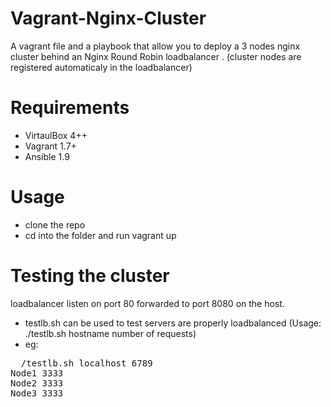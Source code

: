 # Vagrant-Nginx-Cluster
A vagrant file and a playbook that allow you to deploy a 3 nodes nginx cluster behind an Nginx Round Robin loadbalancer . (cluster nodes are registered automaticaly in the loadbalancer)

# Requirements

- VirtaulBox 4++
- Vagrant 1.7+
- Ansible 1.9

# Usage

- clone the repo
- cd into the folder and run vagrant up


# Testing the cluster

loadbalancer listen on port 80 forwarded to port 8080 on the host.

- testlb.sh can be used to test servers are properly loadbalanced (Usage: ./testlb.sh hostname number of requests)
- eg:

<pre>
  /testlb.sh localhost 6789
Node1 3333
Node2 3333
Node3 3333

  </pre>
